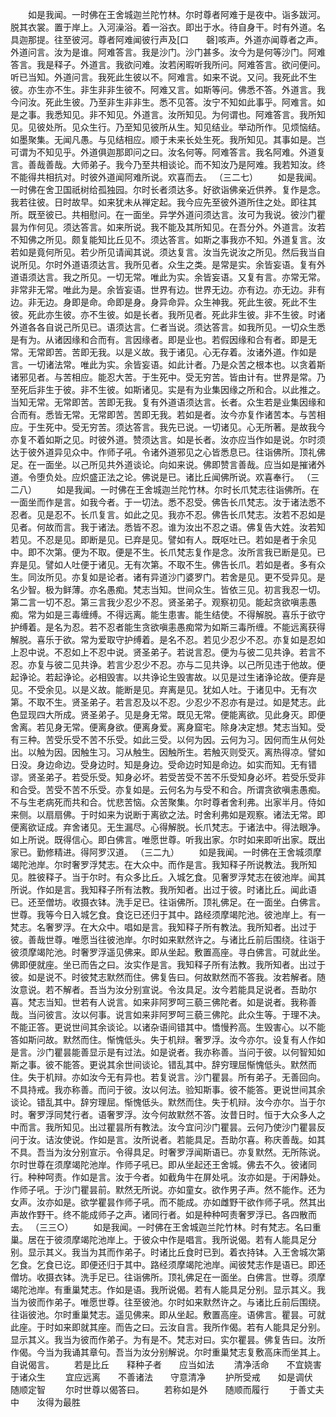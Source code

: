 <!-- { "loadSidebar": true } -->
　　如是我闻。一时佛在王舍城迦兰陀竹林。尔时尊者阿难于是夜中。诣多跋河。脱其衣裳。置于岸上。入河澡浴。着一浴衣。即出于水。待自身干。时有外道。名具迦那提。往至彼河。尊者阿难闻彼行声及[口　　磬]咳声。外道亦闻尊者之声。外道问言。汝为是谁。阿难答言。我是沙门。沙门甚多。汝今为是何等沙门。阿难答言。我是释子。外道言。我欲问难。汝若闲暇听我所问。阿难答言。欲问便问。听已当知。外道问言。我死此生彼以不。阿难言。如来不说。又问。我死此不生彼。亦生亦不生。非生非非生彼不。阿难又言。如斯等问。佛悉不答。外道言。我今问汝。死此生彼。乃至非生非非生。悉不见答。汝宁不知如此事乎。阿难言。如是之事。我悉知见。非不知见。外道言。汝所知见。为何谓也。阿难答言。我所知见。见彼处所。见众生行。乃至知见彼所从生。知见结业。举动所作。见烦恼结。如墨聚集。无闻凡愚。与见结相应。顺于未来长处生死。我所知见。其事如是。岂可谓为不知见乎。外道俱迦那即问之曰。汝名何等。阿难答言。我名阿难。外道复言。善哉善哉。大师弟子。我今乃至共相谈论。而不知汝乃是阿难。我若知汝。终不能得共相抗对。时彼外道闻阿难所说。欢喜而去。
（三二七）
　　如是我闻。一时佛在舍卫国祇树给孤独园。尔时长者须达多。好欲诣佛亲近供养。复作是念。我若往彼。日时故早。如来犹未从禅定起。我今应先至彼外道所住之处。即往其所。既至彼已。共相慰问。在一面坐。异学外道问须达言。汝可为我说。彼沙门瞿昙为作何见。须达答言。如来所说。我不能及其所知见。在吾分外。外道言。汝若不知佛之所见。颇复能知比丘见不。须达答言。如斯之事我亦不知。外道复言。汝若如是竟何所见。若少所见请闻其说。须达复言。汝当先说汝之所见。然后我当自说所见。尔时外道语须达言。我所见者。众生之类。是常是实。余皆妄语。复有外道语须达言。我之所见。一切无常。唯此为实。余皆妄语。又复有言。亦常无常。非常非无常。唯此为是。余皆妄语。世界有边。世界无边。亦有边。亦无边。非有边。非无边。身即是命。命即是身。身异命异。众生神我。死此生彼。死此不生彼。死此亦生彼。亦不生彼。如是长者。我所见者。死此非生彼。非不生彼。时诸外道各各自说己所见已。语须达言。仁者当说。须达答言。如我所见。一切众生悉是有为。从诸因缘和合而有。言因缘者。即是业也。若假因缘和合有者。即是无常。无常即苦。苦即无我。以是义故。我于诸见。心无存着。汝诸外道。作如是言。一切诸法常。唯此为实。余皆妄语。如此计者。乃是众苦之根本也。以贪着斯诸邪见者。与苦相应。能忍大苦。于生死中。受无穷苦。皆由计有。世界是常。乃至死后非生于彼。非不生彼。如斯诸见。实是有为业集因缘之所和合。以此推之。当知无常。无常即苦。苦即无我。复有外道语须达言。长者。众生若是业集因缘和合而有。悉皆无常。无常即苦。苦即无我。若如是者。汝今亦复作诸苦本。与苦相应。于生死中。受无穷苦。须达答言。我先已说。一切诸见。心无所著。是故我今亦复不着如斯之见。时彼外道。赞须达言。如是长者。汝亦应当作如是说。尔时须达于彼外道异见众中。作师子吼。令诸外道邪见之心皆悉息已。往诣佛所。顶礼佛足。在一面坐。以己所见共外道谈论。向如来说。佛即赞言善哉。应当如是摧诸外道。令堕负处。应炽盛正法之论。佛说是已。诸比丘闻佛所说。欢喜奉行。
（三二八）
　　如是我闻。一时佛在王舍城迦兰陀竹林。尔时长爪梵志往诣佛所。在一面坐而作是言。如我今者。于一切法。悉不忍受。佛告长爪梵志。汝于诸法悉不忍者。见是忍不。长爪复言。如此之见。我亦不忍。佛告长爪梵志。汝若不忍如是见者。何故而言。我于诸法。悉皆不忍。谁为汝出不忍之语。佛复告大姓。汝若知若见。不忍是见。即断是见。已弃是见。譬如有人。既呕吐已。若如是者于余见中。即不次第。便为不取。便是不生。长爪梵志复作是念。汝所言我已断是见。已弃是见。譬如人吐便于诸见。无有次第。不取不生。佛告长爪。若如是者。多有众生。同汝所见。亦复如是论者。诸有异道沙门婆罗门。若舍是见。更不受异见。是名少智。极为鲜薄。亦名愚痴。梵志当知。世间众生。皆依三见。初言我忍一切。第二言一切不忍。第三言我少忍少不忍。贤圣弟子。观察初见。能起贪欲嗔恚愚痴。常为如是三毒缠缚。不得远离。能生患害。能生结使。不得解脱。喜乐于欲守护缚着。是名为忍。若不忍者能生贪欲嗔恚愚痴常为如斯三毒所缠。不能远离获得解脱。喜乐于欲。常为爱取守护缚着。是名不忍。若见少忍少不忍。亦复如是忍如上忍中说。不忍如上不忍中说。贤圣弟子。若说言忍。便为与彼二见共诤。若言不忍。亦复与彼二见共诤。若言少忍少不忍。亦与二见共诤。以己所见违于他故。便起诤论。若起诤论。必相毁害。以共诤论生毁害故。以见是过生诸诤论故。便弃是见。不受余见。以是义故。能断是见。弃离是见。犹如人吐。于诸见中。无有次第。不取不生。贤圣弟子。若言忍及以不忍。少忍少不忍亦有是过。如是梵志。此色显现四大所成。贤圣弟子。见是身无常。既见无常。便能离欲。见此身灭。即便舍离。若见身无常。便离身欲。便离身爱。离身窟宅。除身决定想。梵志当知。受有三种。苦受乐受不苦不乐受。如此三受。以何为因。云何为习。因何而生从何处出。以触为因。因触生习。习从触生。因触所生。若触灭则受灭。离热得凉。譬如日没。身边命边。受身边时。知是身边。受命边时知是命边。如实而知。无有错谬。贤圣弟子。若受乐受。知身必坏。若受苦受不苦不乐受知身必坏。若受乐受非和合受。苦受不苦不乐受。亦复如是。云何名为与受不和合。所谓贪欲嗔恚愚痴。不与生老病死而共和合。忧悲苦恼。众苦聚集。尔时尊者舍利弗。出家半月。侍如来侧。以扇扇佛。于时如来为说断于离欲之法。时舍利弗如是观察。诸法无常。即便离欲证成。弃舍诸见。无生漏尽。心得解脱。长爪梵志。于诸法中。得法眼净。如上所说。既得信心。即白佛言。唯愿世尊。听我出家。尔时如来即听出家。既出家已。勤修精进。得阿罗汉道。
（三二九）
　　如是我闻。一时佛在王舍城须摩竭陀池岸。尔时奢罗浮梵志。在大众中。而作是言。我知释子所说教法。我所知见。胜彼释子。当于尔时。有众多比丘。入城乞食。见奢罗浮梵志在彼池岸。闻其所说。作如是言。我知释子所有法教。我所知者。出过于彼。时诸比丘。闻此语已。还至僧坊。收摄衣钵。洗手足已。往诣佛所。顶礼佛足。在一面坐。白佛言。世尊。我等今日入城乞食。食讫已还归于其中。路经须摩竭陀池。彼池岸上。有一梵志。名奢罗浮。在大众中。唱如是言。我知释子所有教法。我所知者。出过于彼。善哉世尊。唯愿当往彼池岸。尔时如来默然许之。与诸比丘前后围绕。往诣于彼须摩竭陀池。时奢罗浮遥见佛来。即从坐起。敷置高座。寻白佛言。可就此坐。佛即便就座。坐已而告之曰。汝实作是言。我知释子所有法教。我所知者。出过于彼。如是说不。时彼梵志默然而住。佛复告曰。何故默然而不答我。汝若解者。随汝意说。若不解者。吾当为汝分别宣说。令汝具足。汝今若能具足说者。吾助尔喜。梵志当知。世若有人说言。如来非阿罗呵三藐三佛陀者。如是说者。我称善哉。当问彼言。汝以何事。说言如来非阿罗呵三藐三佛陀。此众生等。于理不决。不能正答。更说世间其余谈论。以诸杂语间错其中。憍慢矜高。生毁害心。以不能答如斯问故。默然而住。惭愧低头。失于机辩。奢罗浮。汝今亦尔。设复有人作如是言。沙门瞿昙能善显示是有过法。如是说者。我亦称善。当问于彼。以何智知如斯之事。彼不能答。更说其余世间谈论。错乱其中。辞穷理屈惭愧低头。默然而住。失于机辩。亦如汝今无有异也。若复说言。沙门瞿昙。所有弟子。无善回向。不具持戒。我亦称善。而问于彼。汝以何法。验知斯事。彼不能答。更说世间其余谈论。错乱其中。辞穷理屈。惭愧低头。默然而住。失于机辩。汝今亦尔。当于尔时。奢罗浮同梵行者。语奢罗浮。汝今何故默然不答。汝昔日时。恒于大众多人之中而言。我所知见。出过瞿昙所有教法。汝今宜问沙门瞿昙。云何乃使沙门瞿昙反问于汝。诘汝使说。作如是言。汝所说者。若能具足。吾助尔喜。称庆善哉。如其不具。吾当为汝分别宣示。令得具足。时奢罗浮闻斯语已。亦复默然。无所陈说。尔时世尊在须摩竭陀池岸。作师子吼已。即从坐起还王舍城。佛去不久。彼诸同行。种种呵责。作如是言。汝于今者。如截角牛在屏处吼。汝亦如是。于闲静处。作师子吼。于沙门瞿昙前。默然无所说。亦如童女。欲作男子声。然不能作。还为女声。汝亦如是。欲学瞿昙作师子吼。而不能成。亦如雌野干欲作师子吼。然其出声故作野干。终不能成师子之声。诸同行者。如是种种呵责奢罗浮已。各四散而去。
（三三○）
　　如是我闻。一时佛在王舍城迦兰陀竹林。时有梵志。名曰重巢。居在于彼须摩竭陀池岸上。于彼众中作是唱言。我所说偈。若有人能具足分别。显示其义。我当为其而作弟子。时诸比丘食时已到。着衣持钵。入王舍城次第乞食。乞食已讫。即便还归于其中。路经须摩竭陀池岸。闻彼梵志作是语已。即还僧坊。收摄衣钵。洗手足已。往诣佛所。顶礼佛足在一面坐。白佛言。世尊。须摩竭陀池岸。有重巢梵志。作如是语。我所说偈。若有人能具足分别。显示其义。我当为彼而作弟子。唯愿世尊。往至彼池。尔时如来默然许之。与诸比丘前后围绕。往诣彼池。尔时重巢梵志。遥见佛来。即从坐起。敷置高座。语佛言。瞿昙。可就此座。于时如来即就其座。而告之曰。云汝自言。我所作偈。若有人能具足分别。显示其义。我当为彼而作弟子。为有是不。梵志对曰。实尔瞿昙。佛复告曰。汝所作偈。今当为我诵其章句。吾当为汝分别解说。尔时重巢梵志复敷高床而坐其上。自说偈言。
　　若是比丘　　释种子者　　应当如法
　　清净活命　　不宜娆害　　于诸众生
　　宜应远离　　不善诸法　　守意清净
　　护所受戒　　如是调伏　　随顺定智
　　尔时世尊以偈答曰。
　　若称如是外　　随顺而履行
　　于善丈夫中　　汝得为最胜
